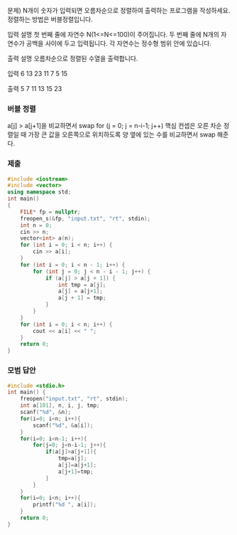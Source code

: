 문제)
N개이 숫자가 입력되면 오름차순으로 정렬하여 출력하는 프로그램을 작성하세요.
정렬하는 방법은 버블정렬입니다.

입력 설명
첫 번째 줄에 자연수 N(1<=N<=100)이 주어집니다.
두 번째 줄에 N개의 자연수가 공백을 사이에 두고 입력됩니다. 각 자연수는 정수형 범위 안에
있습니다. 

출력 설명
오름차순으로 정렬된 수열을 출력합니다.

입력
6
13 23 11 7 5 15

출력
5 7 11 13 15 23

### 버블 정렬
a[j] > a[j+1]을 비교하면서 swap
for (j = 0; j = n-i-1; j++)
핵심 컨셉은 오른 차순 정렬일 때 가장 큰 값을 오른쪽으로 위치하도록
양 옆에 있는 수를 비교하면서 swap 해준다.

### 제출
``` Cpp
#include <iostream> 
#include <vector>
using namespace std;
int main()
{
	FILE* fp = nullptr;
	freopen_s(&fp, "input.txt", "rt", stdin);
	int n = 0;
	cin >> n;
	vector<int> a(n);
	for (int i = 0; i < n; i++) {
		cin >> a[i];
	}
	for (int i = 0; i < n - 1; i++) {
		for (int j = 0; j < n - i - 1; j++) {
			if (a[j] > a[j + 1]) {
				int tmp = a[j];
				a[j] = a[j+1];
				a[j + 1] = tmp;
			}
		}
	}
	for (int i = 0; i < n; i++) {
		cout << a[i] << " ";
	}
	return 0;
}
```

### 모범 답안
``` Cpp
#include <stdio.h>
int main() {
	freopen("input.txt", "rt", stdin);
	int a[101], n, i, j, tmp;
	scanf("%d", &n);
	for(i=0; i<n; i++){
		scanf("%d", &a[i]);
	}
	for(i=0; i<n-1; i++){
		for(j=0; j<n-i-1; j++){
			if(a[j]>a[j+1]){
				tmp=a[j];
				a[j]=a[j+1];
				a[j+1]=tmp;
			}
		}
	}
	for(i=0; i<n; i++){
		printf("%d ", a[i]);
	}	
	return 0;
}
```